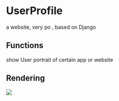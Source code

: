 # UserProfile

a website, very po , based on Django

## Functions

show  User portrait of certain app or website 

## Rendering

![](http://ww2.sinaimg.cn/large/006tNc79ly1g39btbc2fqj30jb0axt9j.jpg)